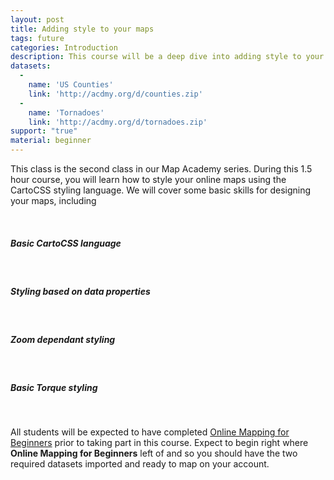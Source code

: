 ```yaml
---
layout: post
title: Adding style to your maps
tags: future
categories: Introduction
description: This course will be a deep dive into adding style to your maps using CartoCSS
datasets:
  -
    name: 'US Counties'
    link: 'http://acdmy.org/d/counties.zip'
  -
    name: 'Tornadoes'
    link: 'http://acdmy.org/d/tornadoes.zip'
support: "true"
material: beginner
---
```


<div>
	<p>This class is the second class in our Map Academy series. During this 1.5 hour course, you will learn how to style your online maps using the CartoCSS styling language. We will cover some basic skills for designing your maps, including </p><br/>
</div>
<div>
	<h5>Basic CartoCSS language</h5><br/>
	<h5>Styling based on data properties</h5><br/>
	<h5>Zoom dependant styling</h5><br/>
	<h5>Basic Torque styling</h5><br/>
</div>
<div>
	<p>All students will be expected to have completed <a href="online-mapping-for-beginners/">Online Mapping for Beginners</a> prior to taking part in this course. Expect to begin right where <b>Online Mapping for Beginners</b> left of and so you should have the two required datasets imported and ready to map on your account.</p>
</div>

          